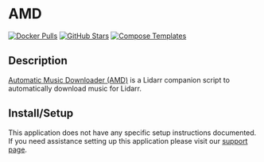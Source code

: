 # AMD

[![Docker Pulls](https://img.shields.io/docker/pulls/halianelf/amd?style=flat-square&color=607D8B&label=docker%20pulls&logo=docker)](https://hub.docker.com/r/halianelf/amd)
[![GitHub Stars](https://img.shields.io/github/stars/halianelf/docker-amd?style=flat-square&color=607D8B&label=github%20stars&logo=github)](https://github.com/halianelf/docker-amd)
[![Compose Templates](https://img.shields.io/static/v1?style=flat-square&color=607D8B&label=compose&message=templates)](https://github.com/GhostWriters/DockSTARTer/tree/master/compose/.apps/amd)

## Description

[Automatic Music Downloader (AMD)](https://github.com/RandomNinjaAtk/docker-amd) is a Lidarr companion script to automatically download music for Lidarr.

## Install/Setup

This application does not have any specific setup instructions documented. If you need assistance setting up this application please visit our [support page](https://dockstarter.com/basics/support/).
